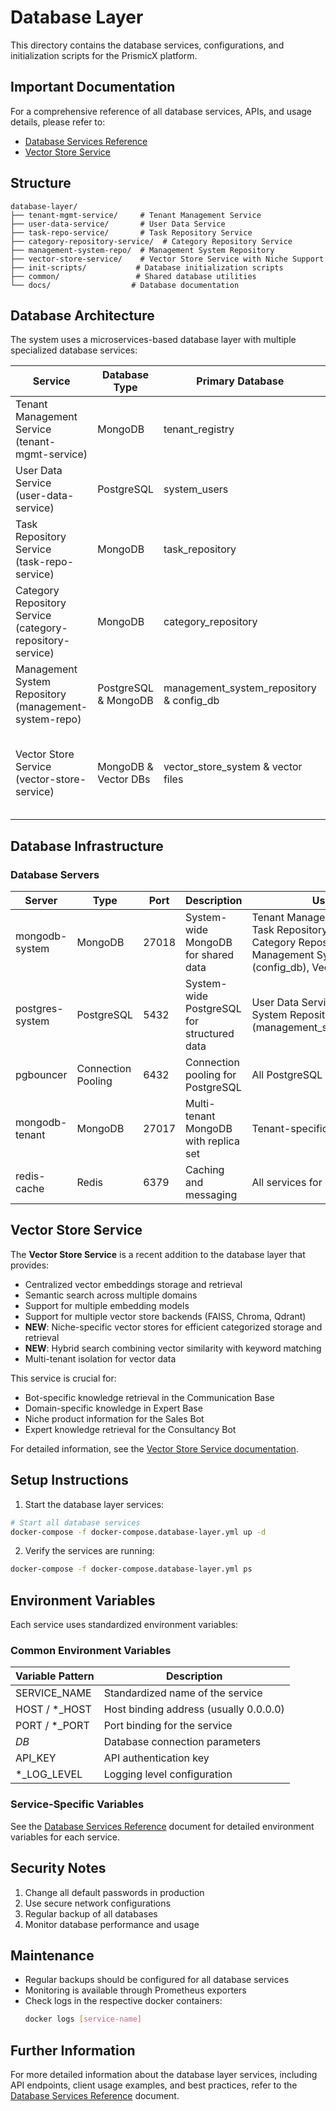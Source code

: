 # Database Layer

This directory contains the database services, configurations, and initialization scripts for the PrismicX platform.

## Important Documentation

For a comprehensive reference of all database services, APIs, and usage details, please refer to:
- [Database Services Reference](docs/database-services-reference.md)
- [Vector Store Service](docs/vector-store-service.md)

## Structure

```
database-layer/
├── tenant-mgmt-service/     # Tenant Management Service
├── user-data-service/       # User Data Service
├── task-repo-service/       # Task Repository Service
├── category-repository-service/  # Category Repository Service
├── management-system-repo/  # Management System Repository
├── vector-store-service/    # Vector Store Service with Niche Support
├── init-scripts/           # Database initialization scripts
├── common/                 # Shared database utilities
└── docs/                  # Database documentation
```

## Database Architecture

The system uses a microservices-based database layer with multiple specialized database services:

| Service | Database Type | Primary Database | External Port | Internal Port | Description |
|---------|--------------|------------------|---------------|---------------|-------------|
| Tenant Management Service<br>(tenant-mgmt-service) | MongoDB | tenant_registry | 8501 | 8501 | Manages tenant configurations and database routing |
| User Data Service<br>(user-data-service) | PostgreSQL | system_users | 8502 | 8502 | Manages user data and authentication |
| Task Repository Service<br>(task-repo-service) | MongoDB | task_repository | 8503 | 8503 | Manages centralized task management |
| Category Repository Service<br>(category-repository-service) | MongoDB | category_repository | 8504 | 8080 | Manages categories, factors, campaigns, and entity assignments |
| Management System Repository<br>(management-system-repo) | PostgreSQL & MongoDB | management_system_repository & config_db | 8505 | 8080 | Manages system configurations and metadata |
| Vector Store Service<br>(vector-store-service) | MongoDB & Vector DBs | vector_store_system & vector files | 8510 | 8510 | Manages vector embeddings, semantic search, and specialized niche storage |

## Database Infrastructure

### Database Servers

| Server | Type | Port | Description | Used By |
|--------|------|------|-------------|---------|
| mongodb-system | MongoDB | 27018 | System-wide MongoDB for shared data | Tenant Management Service, Task Repository Service, Category Repository Service, Management System Repository (config_db), Vector Store Service |
| postgres-system | PostgreSQL | 5432 | System-wide PostgreSQL for structured data | User Data Service, Management System Repository (management_system_repository) |
| pgbouncer | Connection Pooling | 6432 | Connection pooling for PostgreSQL | All PostgreSQL clients |
| mongodb-tenant | MongoDB | 27017 | Multi-tenant MongoDB with replica set | Tenant-specific data storage |
| redis-cache | Redis | 6379 | Caching and messaging | All services for caching |

## Vector Store Service

The **Vector Store Service** is a recent addition to the database layer that provides:

- Centralized vector embeddings storage and retrieval
- Semantic search across multiple domains
- Support for multiple embedding models
- Support for multiple vector store backends (FAISS, Chroma, Qdrant)
- **NEW**: Niche-specific vector stores for efficient categorized storage and retrieval
- **NEW**: Hybrid search combining vector similarity with keyword matching
- Multi-tenant isolation for vector data

This service is crucial for:
- Bot-specific knowledge retrieval in the Communication Base
- Domain-specific knowledge in Expert Base
- Niche product information for the Sales Bot
- Expert knowledge retrieval for the Consultancy Bot

For detailed information, see the [Vector Store Service documentation](docs/vector-store-service.md).

## Setup Instructions

1. Start the database layer services:

```bash
# Start all database services
docker-compose -f docker-compose.database-layer.yml up -d
```

2. Verify the services are running:

```bash
docker-compose -f docker-compose.database-layer.yml ps
```

## Environment Variables

Each service uses standardized environment variables:

### Common Environment Variables

| Variable Pattern | Description |
|------------------|-------------|
| SERVICE_NAME | Standardized name of the service |
| HOST / *_HOST | Host binding address (usually 0.0.0.0) |
| PORT / *_PORT | Port binding for the service |
| *_DB_* | Database connection parameters |
| API_KEY | API authentication key |
| *_LOG_LEVEL | Logging level configuration |

### Service-Specific Variables

See the [Database Services Reference](docs/database-services-reference.md) document for detailed environment variables for each service.

## Security Notes

1. Change all default passwords in production
2. Use secure network configurations
3. Regular backup of all databases
4. Monitor database performance and usage

## Maintenance

- Regular backups should be configured for all database services
- Monitoring is available through Prometheus exporters
- Check logs in the respective docker containers:
  ```bash
  docker logs [service-name]
  ```

## Further Information

For more detailed information about the database layer services, including API endpoints, client usage examples, and best practices, refer to the [Database Services Reference](docs/database-services-reference.md) document. 